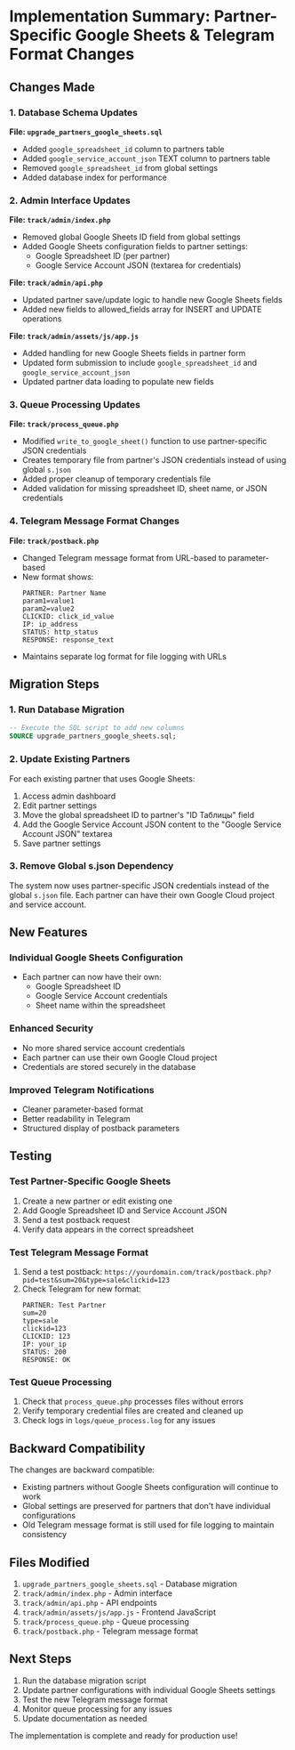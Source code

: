 # Implementation Summary: Partner-Specific Google Sheets & Telegram Format Changes

## Changes Made

### 1. Database Schema Updates
**File: `upgrade_partners_google_sheets.sql`**
- Added `google_spreadsheet_id` column to partners table
- Added `google_service_account_json` TEXT column to partners table  
- Removed `google_spreadsheet_id` from global settings
- Added database index for performance

### 2. Admin Interface Updates

**File: `track/admin/index.php`**
- Removed global Google Sheets ID field from global settings
- Added Google Sheets configuration fields to partner settings:
  - Google Spreadsheet ID (per partner)
  - Google Service Account JSON (textarea for credentials)

**File: `track/admin/api.php`**
- Updated partner save/update logic to handle new Google Sheets fields
- Added new fields to allowed_fields array for INSERT and UPDATE operations

**File: `track/admin/assets/js/app.js`**
- Added handling for new Google Sheets fields in partner form
- Updated form submission to include `google_spreadsheet_id` and `google_service_account_json`
- Updated partner data loading to populate new fields

### 3. Queue Processing Updates

**File: `track/process_queue.php`**
- Modified `write_to_google_sheet()` function to use partner-specific JSON credentials
- Creates temporary file from partner's JSON credentials instead of using global `s.json`
- Added proper cleanup of temporary credentials file
- Added validation for missing spreadsheet ID, sheet name, or JSON credentials

### 4. Telegram Message Format Changes

**File: `track/postback.php`**
- Changed Telegram message format from URL-based to parameter-based
- New format shows:
  ```
  PARTNER: Partner Name
  param1=value1
  param2=value2
  CLICKID: click_id_value
  IP: ip_address
  STATUS: http_status
  RESPONSE: response_text
  ```
- Maintains separate log format for file logging with URLs

## Migration Steps

### 1. Run Database Migration
```sql
-- Execute the SQL script to add new columns
SOURCE upgrade_partners_google_sheets.sql;
```

### 2. Update Existing Partners
For each existing partner that uses Google Sheets:
1. Access admin dashboard
2. Edit partner settings
3. Move the global spreadsheet ID to partner's "ID Таблицы" field
4. Add the Google Service Account JSON content to the "Google Service Account JSON" textarea
5. Save partner settings

### 3. Remove Global s.json Dependency
The system now uses partner-specific JSON credentials instead of the global `s.json` file. Each partner can have their own Google Cloud project and service account.

## New Features

### Individual Google Sheets Configuration
- Each partner can now have their own:
  - Google Spreadsheet ID
  - Google Service Account credentials
  - Sheet name within the spreadsheet

### Enhanced Security
- No more shared service account credentials
- Each partner can use their own Google Cloud project
- Credentials are stored securely in the database

### Improved Telegram Notifications
- Cleaner parameter-based format
- Better readability in Telegram
- Structured display of postback parameters

## Testing

### Test Partner-Specific Google Sheets
1. Create a new partner or edit existing one
2. Add Google Spreadsheet ID and Service Account JSON
3. Send a test postback request
4. Verify data appears in the correct spreadsheet

### Test Telegram Message Format  
1. Send a test postback: `https://yourdomain.com/track/postback.php?pid=test&sum=20&type=sale&clickid=123`
2. Check Telegram for new format:
   ```
   PARTNER: Test Partner
   sum=20
   type=sale
   clickid=123
   CLICKID: 123
   IP: your_ip
   STATUS: 200
   RESPONSE: OK
   ```

### Test Queue Processing
1. Check that `process_queue.php` processes files without errors
2. Verify temporary credential files are created and cleaned up
3. Check logs in `logs/queue_process.log` for any issues

## Backward Compatibility

The changes are backward compatible:
- Existing partners without Google Sheets configuration will continue to work
- Global settings are preserved for partners that don't have individual configurations
- Old Telegram message format is still used for file logging to maintain consistency

## Files Modified

1. `upgrade_partners_google_sheets.sql` - Database migration
2. `track/admin/index.php` - Admin interface 
3. `track/admin/api.php` - API endpoints
4. `track/admin/assets/js/app.js` - Frontend JavaScript
5. `track/process_queue.php` - Queue processing
6. `track/postback.php` - Telegram message format

## Next Steps

1. Run the database migration script
2. Update partner configurations with individual Google Sheets settings
3. Test the new Telegram message format
4. Monitor queue processing for any issues
5. Update documentation as needed

The implementation is complete and ready for production use!
